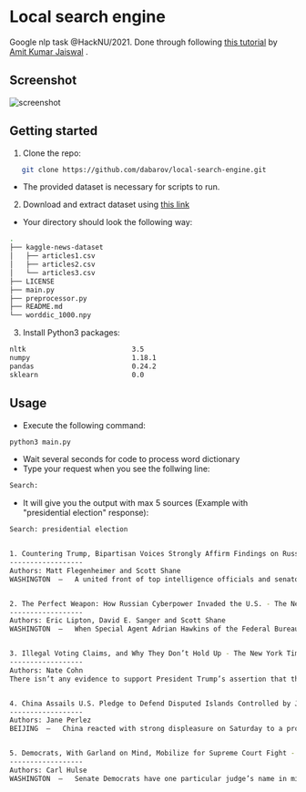 # Local search engine

Google nlp task @HackNU/2021. Done through following [this tutorial](https://www.kaggle.com/amitkumarjaiswal/nlp-search-engine) by [Amit Kumar Jaiswal](https://www.kaggle.com/amitkumarjaiswal) .

## Screenshot

![screenshot](https://user-images.githubusercontent.com/36531464/111894768-b2a62780-8a37-11eb-931a-c86a458faa2e.png)

## Getting started

1. Clone the repo:

```sh
   git clone https://github.com/dabarov/local-search-engine.git
```

- The provided dataset is necessary for scripts to run.

2. Download and extract dataset using [this link](https://drive.google.com/drive/folders/1NngVRs5IORpDLMj7bRPEXJ558u3rrVfO?usp=sharing)

- Your directory should look the following way:

```sh
.
├── kaggle-news-dataset
│   ├── articles1.csv
│   ├── articles2.csv
│   └── articles3.csv
├── LICENSE
├── main.py
├── preprocessor.py
├── README.md
└── worddic_1000.npy
```

3. Install Python3 packages:

```sh
nltk                          3.5
numpy                         1.18.1
pandas                        0.24.2
sklearn                       0.0
```

## Usage

- Execute the following command:

```sh
python3 main.py
```

- Wait several seconds for code to process word dictionary
- Type your request when you see the follwing line:

```sh
Search:
```

- It will give you the output with max 5 sources (Example with "presidential election" response):

```sh
Search: presidential election 


1. Countering Trump, Bipartisan Voices Strongly Affirm Findings on Russian Hacking - The New York Times
------------------
Authors: Matt Flegenheimer and Scott Shane
WASHINGTON  —   A united front of top intelligence officials and senators from both parties on Thurs ...


2. The Perfect Weapon: How Russian Cyberpower Invaded the U.S. - The New York Times
------------------
Authors: Eric Lipton, David E. Sanger and Scott Shane
WASHINGTON  —   When Special Agent Adrian Hawkins of the Federal Bureau of Investigation called the  ...


3. Illegal Voting Claims, and Why They Don’t Hold Up - The New York Times
------------------
Authors: Nate Cohn
There isn’t any evidence to support President Trump’s assertion that three to five million illegal v ...


4. China Assails U.S. Pledge to Defend Disputed Islands Controlled by Japan - The New York Times
------------------
Authors: Jane Perlez
BEIJING  —   China reacted with strong displeasure on Saturday to a promise by Defense Secretary Jim ...


5. Democrats, With Garland on Mind, Mobilize for Supreme Court Fight - The New York Times
------------------
Authors: Carl Hulse
WASHINGTON  —   Senate Democrats have one particular judge’s name in mind as they await the identity ...

```
